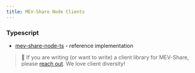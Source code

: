 ```yaml
---
title: MEV-Share Node Clients
---
```


### Typescript

* [mev-share-node-ts](https://github.com/flashbots/matchmaker-ts) - reference implementation

> :eyes: If you are writing (or want to write) a client library for MEV-Share, please [reach out](https://twitter.com/zeroXbrock). We love client diversity!
